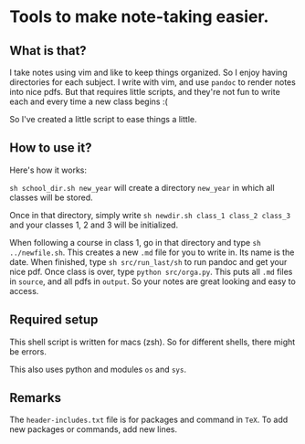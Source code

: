 # Tools to make note-taking easier.

## What is that?

I take notes using vim and like to keep things organized. So I enjoy having directories for each subject. I write with vim, and use `pandoc` to render notes into nice pdfs. But that requires little scripts, and they're not fun to write each and every time a new class begins :(

So I've created a little script to ease things a little.

## How to use it?

Here's how it works:

`sh school_dir.sh new_year` will create a directory `new_year` in which all classes will be stored.

Once in that directory, simply write `sh newdir.sh class_1 class_2 class_3` and your classes 1, 2 and 3 will be initialized.

When following a course in class 1, go in that directory and type `sh ../newfile.sh`. This creates a new `.md` file for you to write in. Its name is the date. When finished, type `sh src/run_last/sh` to run pandoc and get your nice pdf. Once class is over, type `python src/orga.py`. This puts all `.md` files in `source`, and all pdfs in `output`. So your notes are great looking and easy to access.

## Required setup

This shell script is written for macs (zsh). So for different shells, there might be errors.

This also uses python and modules `os` and `sys`.

## Remarks

The `header-includes.txt` file is for packages and command in `TeX`. To add new packages or commands, add new lines.
